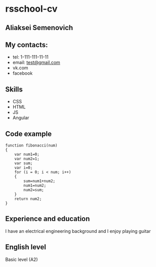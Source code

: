 # rsschool-cv

## Aliaksei Semenovich

## My contacts:
 - tel: 1-111-111-11-11
 - email: test@gmail.com
 - vk.com
 - facebook

## Skills
 - CSS
 - HTML
 - JS
 - Angular
## Code example
```
function fibonacci(num) 
{ 
    var num1=0; 
    var num2=1; 
    var sum; 
    var i=0; 
    for (i = 0; i < num; i++)  
    { 
        sum=num1+num2; 
        num1=num2; 
        num2=sum; 
    } 
    return num2; 
} 
```

## Experience and education
I have an electrical engineering background and I enjoy playing guitar

## English level
Basic level (A2)